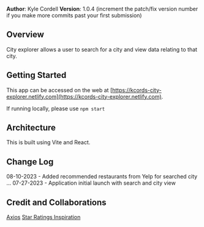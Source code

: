 **Author**: Kyle Cordell
**Version**: 1.0.4 (increment the patch/fix version number if you make more commits past your first submission)

## Overview

City explorer allows a user to search for a city and view data relating to that city.

## Getting Started

This app can be accessed on the web at [https://kcords-city-explorer.netlify.com](https://kcords-city-explorer.netlify.com).

If running locally, please use `npm start`

## Architecture

This is built using Vite and React.

## Change Log

08-10-2023 - Added recommended restaurants from Yelp for searched city
...
07-27-2023 - Application initial launch with search and city view

## Credit and Collaborations
[Axios](https://axios-http.com/docs/)
[Star Ratings Inspiration](https://blog.petefowler.dev/how-to-make-a-star-rating-display-in-react-thats-better-than-the-one-on-yelpcom)
